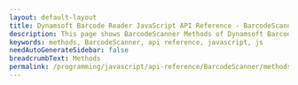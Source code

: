 ```yaml
---
layout: default-layout
title: Dynamsoft Barcode Reader JavaScript API Reference - BarcodeScanner Methods
description: This page shows BarcodeScanner Methods of Dynamsoft Barcode Reader JavaScript SDK.
keywords: methods, BarcodeScanner, api reference, javascript, js
needAutoGenerateSidebar: false
breadcrumbText: Methods
permalink: /programming/javascript/api-reference/BarcodeScanner/methods/
---
```

